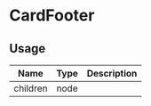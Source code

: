 <!-- 
This is an auto-generated markdown. 
You can change it in "src/molecules/Card/CardFooter.jsx" and run build:docs to update this file.
-->
# CardFooter

## Usage
| Name        | Type           | Description  |
| ----------- |:--------------:| ------------:|
|children|node|
